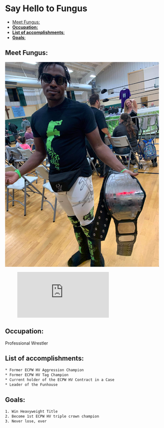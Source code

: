# Say Hello to Fungus


<!-- TOC -->
  
  - [Meet Fungus:](#meet-fungus)
  - [**Occupation:**](#occupation)
  - [**List of accomplishments**:](#list-of-accomplishments)
  - [**Goals**:](#goals)


## Meet Fungus:

![Fungus](Downloads/fungus.jpeg) 

<figure class="video_container">
  <iframe src="https://www.youtube.com/embed/XxRhM9rtIbM" frameborder="0" allowfullscreen="true"> </iframe>
</figure>

## **Occupation:**
Professional Wrestler

## **List of accomplishments**:
    * Former ECPW HV Aggression Champion
    * Former ECPW HV Tag Champion
    * Current holder of the ECPW HV Contract in a Case  
    * Leader of the Funhouse 
  
## **Goals**:
    1. Win Heavyweight Title
    2. Become 1st ECPW HV triple crown champion
    3. Never lose, ever

